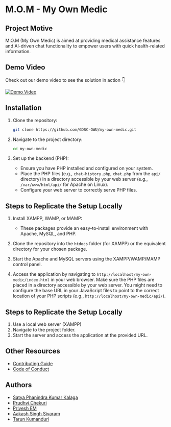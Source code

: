 # M.O.M - My Own Medic

## Project Motive
M.O.M (My Own Medic) is aimed at providing medical assistance features and AI-driven chat functionality to empower users with quick health-related information.

## Demo Video
Check out our demo video to see the solution in action 👇

[![Demo Video](https://img.youtube.com/vi/fUp6sxivwbo/0.jpg)](https://www.canva.com/design/DAGgjX2BCKs/_D5vNlS_9EQcrUCgcFnI3A/view?utm_content=DAGgjX2BCKs&utm_campaign=designshare&utm_medium=link2&utm_source=uniquelinks&utlId=h578f7dce29#17)

## Installation

1.  Clone the repository:
    ```sh
    git clone https://github.com/GDSC-GWU/my-own-medic.git
    ```
2.  Navigate to the project directory:
    ```sh
    cd my-own-medic
    ```
3.  Set up the backend (PHP):

    *   Ensure you have PHP installed and configured on your system.
    *   Place the PHP files (e.g., `chat-history.php`, `chat.php` from the `api/` directory) in a directory accessible by your web server (e.g., `/var/www/html/api/` for Apache on Linux).
    *   Configure your web server to correctly serve PHP files.

## Steps to Replicate the Setup Locally

1.  Install XAMPP, WAMP, or MAMP:

    *   These packages provide an easy-to-install environment with Apache, MySQL, and PHP.

2.  Clone the repository into the `htdocs` folder (for XAMPP) or the equivalent directory for your chosen package.

3.  Start the Apache and MySQL servers using the XAMPP/WAMP/MAMP control panel.

4.  Access the application by navigating to `http://localhost/my-own-medic/index.html` in your web browser.  Make sure the PHP files are placed in a directory accessible by your web server. You might need to configure the base URL in your JavaScript files to point to the correct location of your PHP scripts (e.g., `http://localhost/my-own-medic/api/`).

## Steps to Replicate the Setup Locally
1. Use a local web server (XAMPP)
2. Navigate to the project folder.
3. Start the server and access the application at the provided URL.

## Other Resources
- [Contributing Guide](CONTRIBUTING.md)  
- [Code of Conduct](CODE_OF_CONDUCT.md)

## Authors
- [Satya Phanindra Kumar Kalaga]() 
- [Prudhvi Chekuri]() 
- [Priyesh EM]()
- [Aakash Singh Sivaram]()
- [Tarun Kumanduri]() 
